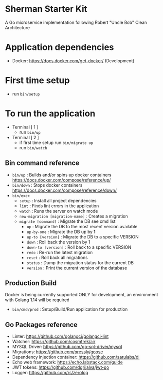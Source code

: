 # Sherman Starter Kit
A Go microservice implementation following Robert "Uncle Bob" Clean Architecture

# Application dependencies
- Docker: https://docs.docker.com/get-docker/ (Development)

# First time setup
- run ```bin/setup```

# To run the application
- Terminal [ 1 ]
    - run ```bin/up```
- Terminal [ 2 ]
    - if first time setup run ```bin/migrate up```
    - run ```bin/watch```
    
## Bin command reference
- ```bin/up```                              : Builds and/or spins up docker containers https://docs.docker.com/compose/reference/up/  
- ```bin/down```                            : Stops docker containers https://docs.docker.com/compose/reference/down/
- ```bin/exec```
    - ```setup```                           : Install all project dependencies
    - ```lint```                            : Finds lint errors in the application
    - ```watch```                           : Runs the server on watch mode
    - ```new-migration [migration-name]```  : Creates a migration
    - ```migrate [command]```               : Migrate the DB see cmd list
        - ```up```                          : Migrate the DB to the most recent version available
        - ```up-by-one```                   : Migrate the DB up by 1
        - ```up-to [version]```             : Migrate the DB to a specific VERSION
        - ```down```                        : Roll back the version by 1
        - ```down-to [version]```           : Roll back to a specific VERSION
        - ```redo```                        : Re-run the latest migration
        - ```reset```                       : Roll back all migrations
        - ```status```                      : Dump the migration status for the current DB
        - ```version```                     : Print the current version of the database

## Production Build
Docker is being currently supported ONLY for development, an environment with Golang 1.14 will be required
- ```bin/cmd/prod```                        : Setup/Build/Run application for production


## Go Packages reference
- Linter: https://github.com/golangci/golangci-lint
- Watcher: https://github.com/cosmtrek/air
- MYSQL Driver: https://github.com/go-sql-driver/mysql
- Migrations: https://github.com/pressly/goose
- Dependency injection container: https://github.com/sarulabs/di
- Echo web framework: https://echo.labstack.com/guide
- JWT tokens: https://github.com/dgrijalva/jwt-go
- Logger: https://github.com/rs/zerolog
